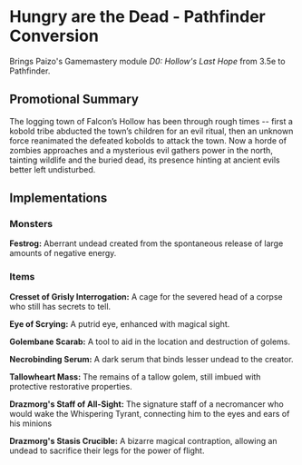 # Hungry are the Dead - Pathfinder Conversion
Brings Paizo's Gamemastery module *D0: Hollow's Last Hope* from 3.5e to Pathfinder.

## Promotional Summary
The logging town of Falcon’s Hollow has been through rough times -- first a kobold tribe abducted the town’s children for an evil ritual, then an unknown force reanimated the defeated kobolds to attack the town. Now a horde of zombies approaches and a mysterious evil gathers power in the north, tainting wildlife and the buried dead, its presence hinting at ancient evils better left undisturbed.

## Implementations
### Monsters
**Festrog:** Aberrant undead created from the spontaneous release of large amounts of negative energy.

### Items
**Cresset of Grisly Interrogation:** A cage for the severed head of a corpse who still has secrets to tell.

**Eye of Scrying:** A putrid eye, enhanced with magical sight.

**Golembane Scarab:** A tool to aid in the location and destruction of golems.

**Necrobinding Serum:** A dark serum that binds lesser undead to the creator.

**Tallowheart Mass:** The remains of a tallow golem, still imbued with protective restorative properties.

**Drazmorg's Staff of All-Sight:** The signature staff of a necromancer who would wake the Whispering Tyrant, connecting him to the eyes and ears of his minions

**Drazmorg's Stasis Crucible:** A bizarre magical contraption, allowing an undead to sacrifice their legs for the power of flight.